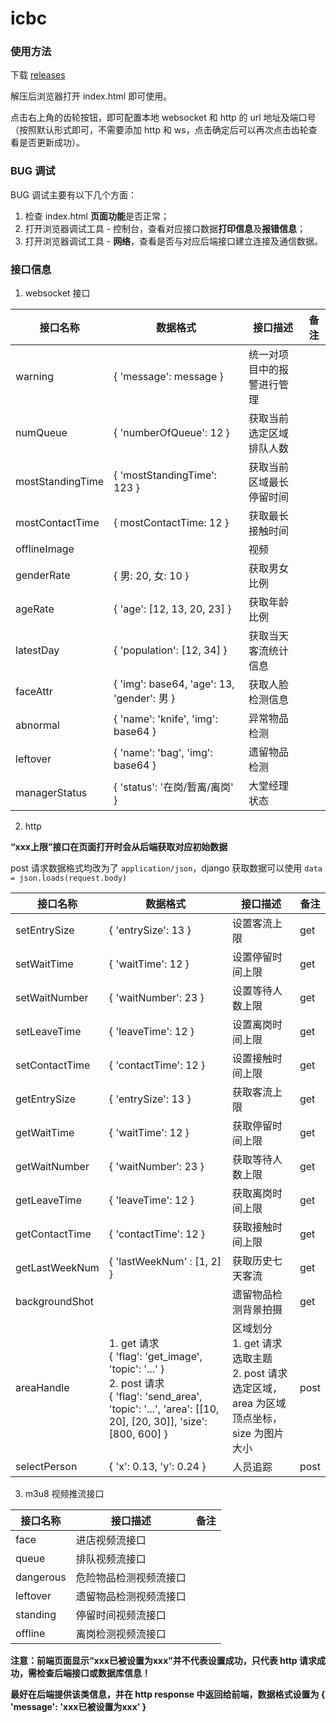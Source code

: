 # icbc

### 使用方法

下载 [releases](https://github.com/hsblock/icbc/releases)

解压后浏览器打开 index.html 即可使用。

点击右上角的齿轮按钮，即可配置本地 websocket 和 http 的 url 地址及端口号（按照默认形式即可，不需要添加 http 和 ws，点击确定后可以再次点击齿轮查看是否更新成功）。

### BUG 调试

BUG 调试主要有以下几个方面：

1. 检查 index.html **页面功能**是否正常；
2. 打开浏览器调试工具 - 控制台，查看对应接口数据**打印信息**及**报错信息**；
3. 打开浏览器调试工具 - **网络**，查看是否与对应后端接口建立连接及通信数据。

### 接口信息

1. websocket 接口

| 接口名称 | 数据格式 | 接口描述 | 备注 |
| ---- | ---- | ---- | ---- |
| warning | { 'message': message } | 统一对项目中的报警进行管理 |  |
| numQueue | { 'numberOfQueue': 12 } | 获取当前选定区域排队人数 |  |
| mostStandingTime | { 'mostStandingTime': 123 } | 获取当前区域最长停留时间 |  |
| mostContactTime | { mostContactTime: 12 } | 获取最长接触时间 |  |
| offlineImage |  | 视频 |  |
| genderRate | { 男: 20, 女: 10 } | 获取男女比例 |  |
| ageRate | { 'age': [12, 13, 20, 23] } | 获取年龄比例 |  |
| latestDay | { 'population': [12, 34] } | 获取当天客流统计信息 |  |
| faceAttr | { 'img': base64, 'age': 13, 'gender': 男 } | 获取人脸检测信息 |  |
| abnormal | { 'name': 'knife', 'img': base64 } | 异常物品检测 |  |
| leftover | { 'name': 'bag', 'img': base64 } | 遗留物品检测 |  |
| managerStatus | { 'status': '在岗/暂离/离岗' } | 大堂经理状态 |  |

2. http

**“xxx上限”接口在页面打开时会从后端获取对应初始数据**

post 请求数据格式均改为了 `application/json`，django 获取数据可以使用 `data = json.loads(request.body)`

| 接口名称       | 数据格式                                                     | 接口描述                                                     | 备注               |
| -------------- | ------------------------------------------------------------ | ------------------------------------------------------------ | ------------------ |
| setEntrySize   | { 'entrySize': 13 }                                          | 设置客流上限                                                 | get |
| setWaitTime    | { 'waitTime': 12 }                                           | 设置停留时间上限                                             | get |
| setWaitNumber  | { 'waitNumber': 23 }                                         | 设置等待人数上限                                             | get |
| setLeaveTime   | { 'leaveTime': 12 }                                          | 设置离岗时间上限                                             | get |
| setContactTime | { 'contactTime': 12 }                                        | 设置接触时间上限                                             | get |
| getEntrySize   | { 'entrySize': 13 }                                          | 获取客流上限                                                 | get |
| getWaitTime    | { 'waitTime': 12 }                                           | 获取停留时间上限                                             | get |
| getWaitNumber  | { 'waitNumber': 23 }                                         | 获取等待人数上限                                             | get |
| getLeaveTime   | { 'leaveTime': 12 }                                          | 获取离岗时间上限                                             | get |
| getContactTime | { 'contactTime': 12 }                                        | 获取接触时间上限                                             | get |
| getLastWeekNum | { 'lastWeekNum' : [1, 2] } | 获取历史七天客流                                             | get |
| backgroundShot |                                                              | 遗留物品检测背景拍摄                                         | get |
| areaHandle     | 1. get 请求<br />{ 'flag': 'get_image', 'topic': '...' }<br />2. post 请求<br />{ 'flag': 'send_area', 'topic': '...', 'area': [[10, 20], [20, 30]], 'size': [800, 600] } | 区域划分<br />1. get 请求选取主题<br />2. post 请求选定区域，area 为区域顶点坐标，size 为图片大小 | post |
| selectPerson | { 'x': 0.13, 'y': 0.24 } | 人员追踪 | post |

3. m3u8 视频推流接口

| 接口名称  | 接口描述               | 备注 |
| --------- | ---------------------- | ---- |
| face      | 进店视频流接口         |      |
| queue     | 排队视频流接口         |      |
| dangerous | 危险物品检测视频流接口 |      |
| leftover  | 遗留物品检测视频流接口 |      |
| standing  | 停留时间视频流接口     |      |
| offline   | 离岗检测视频流接口     |      |

**注意：前端页面显示“xxx已被设置为xxx”并不代表设置成功，只代表 http 请求成功，需检查后端接口或数据库信息！**

**最好在后端提供该类信息，并在 http response 中返回给前端，数据格式设置为 { 'message': 'xxx已被设置为xxx' }**
